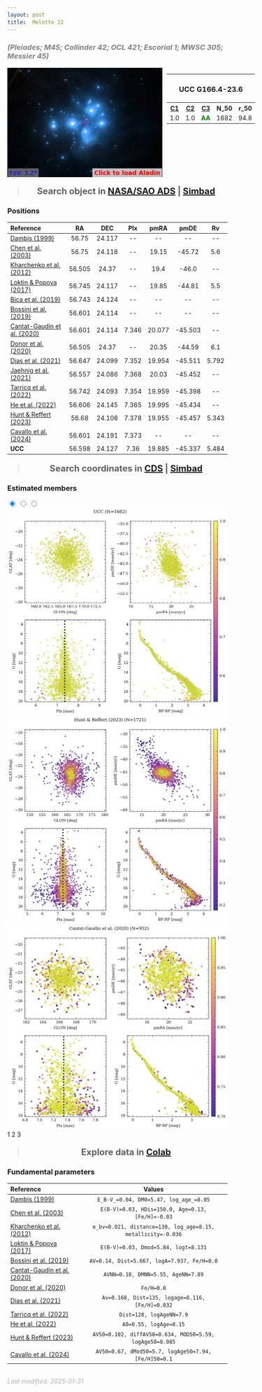 ```yaml
---
layout: post
title:  Melotte 22
---
```

<h3><span style="color: #808080;"><i>(Pleiades; M45; Collinder 42; OCL 421; Escorial 1; MWSC 305; Messier 45)</i></span></h3><div style="display: flex; justify-content: space-between; width:720px;height:250px">
<div style="text-align: center;">
<!-- WEBP image -->
<img id="myImage" src="https://raw.githubusercontent.com/ucc23/Q2N/main/plots/melotte22_aladin.webp" alt="Clickable Image" style="width:355px;height:250px; cursor: pointer;">

<!-- Div to contain Aladin Lite viewer -->
<div id="aladin-lite-div" style="width:355px;height:250px;display:none;"></div>

<!-- Aladin Lite script (will be loaded after the image is clicked) -->
<script type="text/javascript">
// Function to load Aladin Lite after image click and hide the image
function loadAladinLiteAndHideImage() {
    // Dynamically load the Aladin Lite script
    let aladinScript = document.createElement('script');
    aladinScript.src = "https://aladin.cds.unistra.fr/AladinLite/api/v3/latest/aladin.js";
    aladinScript.charset = "utf-8";
    aladinScript.onload = function () {
        A.init.then(() => {
            let aladin = A.aladin('#aladin-lite-div', {survey:"P/DSS2/color", fov:3.16, target: "56.598 24.127"});
            // Remove the image
            document.getElementById('myImage').remove();
            // Hide the image
            //document.getElementById('myImage').style.visibility = "hidden";
            // Show the Aladin Lite viewer
            document.getElementById('aladin-lite-div').style.display = 'block';
        });
     };
    document.head.appendChild(aladinScript);
}
// Event listener for image click
document.getElementById('myImage').addEventListener('click', loadAladinLiteAndHideImage);
</script>
</div>
<!-- Left block -->

<table style="text-align: center; width:355px;height:250px;">
  <!-- Row 1 (title) -->
  <tr>
    <td colspan="5"><h3>UCC G166.4-23.6</h3></td>
  </tr>
  <!-- Row 2 -->
  <tr>
    <th><a href="https://ucc.ar/faq#what-are-the-c1-c2-and-c3-parameters" title="Photometric class">C1</a></th>
    <th><a href="https://ucc.ar/faq#what-are-the-c1-c2-and-c3-parameters" title="Density class">C2</a></th>
    <th><a href="https://ucc.ar/faq#what-are-the-c1-c2-and-c3-parameters" title="Combined class">C3</a></th>
    <th><div title="Stars with membership probability >50%">N_50</div></th>
    <th><div title="Radius that contains half the members [arcmin]">r_50</div></th>
  </tr>
  <!-- Row 3 -->
  <tr>
    <td>1.0</td>
    <td>1.0</td>
    <td><span style="color: green; font-weight: bold;">A</span><span style="color: green; font-weight: bold;">A</span></td>
    <td>1682</td>
    <td>94.8</td>
  </tr>
</table>
</div>

> <p style="text-align:center; font-weight: bold; font-size:20px">Search object in <a data-umami-event="nasa_search" href="https://ui.adsabs.harvard.edu/search/q=%20collection%3Aastronomy%20body%3A%22Melotte%2022%22&sort=date%20desc%2C%20bibcode%20desc&p_=0" target="_blank">NASA/SAO ADS</a> | <a data-umami-event="simbad_search" href="https://simbad.cds.unistra.fr/simbad/sim-id-refs?Ident=melotte22" target="_blank">Simbad</a></p>


### Positions

| Reference    | RA    | DEC   | Plx  | pmRA  | pmDE   |  Rv  |
| :---         | :---: | :---: | :---: | :---: | :---: | :---: |
|[Dambis (1999)](https://ui.adsabs.harvard.edu/abs/1999AstL...25....7D) | 56.75 | 24.117 | -- | -- | -- | -- |
|[Chen et al. (2003)](https://ui.adsabs.harvard.edu/abs/2003AJ....125.1397C) | 56.75 | 24.118 | -- | 19.15 | -45.72 | 5.6 |
|[Kharchenko et al. (2012)](https://ui.adsabs.harvard.edu/abs/2012A%26A...543A.156K) | 56.505 | 24.37 | -- | 19.4 | -46.0 | -- |
|[Loktin & Popova (2017)](https://ui.adsabs.harvard.edu/abs/2017AstBu..72..257L) | 56.745 | 24.117 | -- | 19.85 | -44.81 | 5.5 |
|[Bica et al. (2019)](https://ui.adsabs.harvard.edu/abs/2019AJ....157...12B) | 56.743 | 24.124 | -- | -- | -- | -- |
|[Bossini et al. (2019)](https://ui.adsabs.harvard.edu/abs/2019A%26A...623A.108B) | 56.601 | 24.114 | -- | -- | -- | -- |
|[Cantat-Gaudin et al. (2020)](https://ui.adsabs.harvard.edu/abs/2020A%26A...640A...1C) | 56.601 | 24.114 | 7.346 | 20.077 | -45.503 | -- |
|[Donor et al. (2020)](https://ui.adsabs.harvard.edu/abs/2020AJ....159..199D) | 56.505 | 24.37 | -- | 20.35 | -44.59 | 6.1 |
|[Dias et al. (2021)](https://ui.adsabs.harvard.edu/abs/2021MNRAS.504..356D) | 56.647 | 24.099 | 7.352 | 19.954 | -45.511 | 5.792 |
|[Jaehnig et al. (2021)](https://ui.adsabs.harvard.edu/abs/2021ApJ...923..129J) | 56.557 | 24.086 | 7.368 | 20.03 | -45.452 | -- |
|[Tarricq et al. (2022)](https://ui.adsabs.harvard.edu/abs/2022A%26A...659A..59T) | 56.742 | 24.093 | 7.354 | 19.959 | -45.398 | -- |
|[He et al. (2022)](https://ui.adsabs.harvard.edu/abs/2022ApJS..262....7H) | 56.606 | 24.145 | 7.365 | 19.995 | -45.434 | -- |
|[Hunt & Reffert (2023)](https://ui.adsabs.harvard.edu/abs/2023A%26A...673A.114H) | 56.68 | 24.108 | 7.378 | 19.955 | -45.457 | 5.343 |
|[Cavallo et al. (2024)](https://ui.adsabs.harvard.edu/abs/2024AJ....167...12C) | 56.601 | 24.191 | 7.373 | -- | -- | -- |
| **UCC** |56.598 | 24.127 | 7.36 | 19.885 | -45.337 | 5.484 |

> <p style="text-align:center; font-weight: bold; font-size:20px">Search coordinates in <a data-umami-event="cds_coord_search" href="https://cdsportal.u-strasbg.fr/?target=56.598,+24.127" target="_blank">CDS</a> | <a data-umami-event="simbad_coord_search" href="https://simbad.cds.unistra.fr/mobile/object_list.html?coord=56.598%2024.127&output=json&radius=5&userEntry=melotte22" target="_blank">Simbad</a></p>

### Estimated members

<div class="carousel">
<input type="radio" name="radio-btn" id="slide1" checked>
<input type="radio" name="radio-btn" id="slide2">
<input type="radio" name="radio-btn" id="slide3">
<div class="slides">
<div class="slide">
<a href="https://raw.githubusercontent.com/ucc23/Q2N/main/plots/melotte22.webp" target="_blank">
<img src="https://raw.githubusercontent.com/ucc23/Q2N/main/plots/melotte22.webp" alt="Melotte 22 UCC">
</a>
</div>
<div class="slide">
<a href="https://raw.githubusercontent.com/ucc23/Q2N/main/plots/melotte22_HUNT23.webp" target="_blank">
<img src="https://raw.githubusercontent.com/ucc23/Q2N/main/plots/melotte22_HUNT23.webp" alt="Melotte 22 HUNT23">
</a>
</div>
<div class="slide">
<a href="https://raw.githubusercontent.com/ucc23/Q2N/main/plots/melotte22_CANTAT20.webp" target="_blank">
<img src="https://raw.githubusercontent.com/ucc23/Q2N/main/plots/melotte22_CANTAT20.webp" alt="Melotte 22 CANTAT20">
</a>
</div>
</div>
<div class="indicators">
<label for="slide1">1</label>
<label for="slide2">2</label>
<label for="slide3">3</label>
</div>
</div>


> <p style="text-align:center; font-weight: bold; font-size:20px">Explore data in <a data-umami-event="colab" href="https://colab.research.google.com/github/ucc23/ucc/blob/main/assets/notebook.ipynb" target="_blank">Colab</a></p>


### Fundamental parameters

| Reference |  Values |
| :---         |     :---:      |
| [Dambis (1999)](https://ui.adsabs.harvard.edu/abs/1999AstL...25....7D) | `E_B-V_=0.04, DM0=5.47, log_age_=8.05` |
| [Chen et al. (2003)](https://ui.adsabs.harvard.edu/abs/2003AJ....125.1397C) | `E(B-V)=0.03, HDis=150.0, Age=0.13, [Fe/H]=-0.03` |
| [Kharchenko et al. (2012)](https://ui.adsabs.harvard.edu/abs/2012A%26A...543A.156K) | `e_bv=0.021, distance=130, log_age=8.15, metallicity=-0.036` |
| [Loktin & Popova (2017)](https://ui.adsabs.harvard.edu/abs/2017AstBu..72..257L) | `E(B-V)=0.03, Dmod=5.84, logt=8.131` |
| [Bossini et al. (2019)](https://ui.adsabs.harvard.edu/abs/2019A%26A...623A.108B) | `AV=0.14, Dist=5.667, logA=7.937, Fe/H=0.0` |
| [Cantat-Gaudin et al. (2020)](https://ui.adsabs.harvard.edu/abs/2020A%26A...640A...1C) | `AVNN=0.18, DMNN=5.55, AgeNN=7.89` |
| [Donor et al. (2020)](https://ui.adsabs.harvard.edu/abs/2020AJ....159..199D) | `Fe/H=0.0` |
| [Dias et al. (2021)](https://ui.adsabs.harvard.edu/abs/2021MNRAS.504..356D) | `Av=0.168, Dist=135, logage=8.116, [Fe/H]=0.032` |
| [Tarricq et al. (2022)](https://ui.adsabs.harvard.edu/abs/2022A%26A...659A..59T) | `Dist=128, logAgeNN=7.9` |
| [He et al. (2022)](https://ui.adsabs.harvard.edu/abs/2022ApJS..262....7H) | `A0=0.55, logAge=8.15` |
| [Hunt & Reffert (2023)](https://ui.adsabs.harvard.edu/abs/2023A%26A...673A.114H) | `AV50=0.102, diffAV50=0.634, MOD50=5.59, logAge50=8.085` |
| [Cavallo et al. (2024)](https://ui.adsabs.harvard.edu/abs/2024AJ....167...12C) | `AV50=0.67, dMod50=5.7, logAge50=7.94, [Fe/H]50=0.1` |

<br>
<font color="b3b1b1"><i>Last modified: 2025-01-31</i></font>
